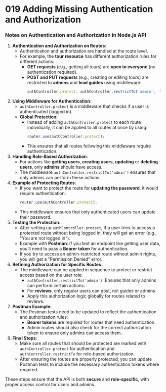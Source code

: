 # 019 Adding Missing Authentication and Authorization

### Notes on Authentication and Authorization in Node.js API

1. **Authentication and Authorization on Routes**:
   - Authentication and authorization are handled at the route level.
   - For example, the **tour resource** has different authorization rules for different actions:
     - **GET requests** (e.g., getting all tours) are **open to everyone** (no authentication required).
     - **POST and PUT requests** (e.g., creating or editing tours) are restricted to **admins** and **lead guides** using middleware:
       ```jsx
       authController.protect, authController.restrictTo('admin', 'lead-guide');
       ```
2. **Using Middleware for Authentication**:
   - `authController.protect` is a middleware that checks if a user is authenticated (logged in).
   - **Global Protection**:
     - Instead of adding `authController.protect` to each route individually, it can be applied to all routes at once by using:
       ```jsx
       router.use(authController.protect);
       ```
     - This ensures that all routes following this middleware require authentication.
3. **Handling Role-Based Authorization**:
   - For actions like **getting users**, **creating users**, **updating** or **deleting users**, only **admins** should have access.
   - The middleware `authController.restrictTo('admin')` ensures that only admins can perform these actions.
4. **Example of Protecting Routes**:
   - If you want to protect the route for **updating the password**, it would require authentication:
     ```jsx
     router.use(authController.protect);
     ```
   - This middleware ensures that only authenticated users can update their password.
5. **Testing the Protection**:
   - After setting up `authController.protect`, if a user tries to access a protected route without being logged in, they will get an error (e.g., "You are not logged in").
   - Example with **Postman**: If you test an endpoint like getting user data, you’ll need to pass a **Bearer token** for authentication.
   - If you try to access an admin-restricted route without admin rights, you will get a "Permission Denied" error.
6. **Refining Authorization for Specific Routes**:
   - The middleware can be applied in sequence to protect or restrict access based on the user role:
     - `authController.restrictTo('admin')`: Ensures that only admins can perform certain actions.
     - For **reviews**, only regular users can post, not guides or admins.
     - Apply this authorization logic globally for routes related to reviews.
7. **Postman Example**:
   - The Postman tests need to be updated to reflect the authentication and authorization rules:
     - **Bearer tokens** are required for routes that need authentication.
     - Admin routes should also check for the correct authorization token to ensure only admins can access them.
8. **Final Steps**:
   - Make sure all routes that should be protected are marked with `authController.protect` for authentication and `authController.restrictTo` for role-based authorization.
   - After ensuring the routes are properly protected, you can update Postman tests to include the necessary authentication tokens where required.

These steps ensure that the API is both **secure** and **role-specific**, with proper access control for users and admins.
